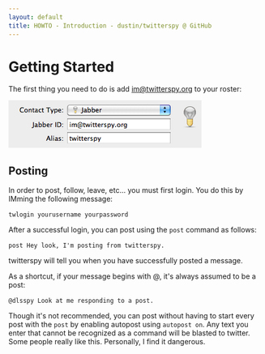 ```yaml
---
layout: default
title: HOWTO - Introduction - dustin/twitterspy @ GitHub
---
```


# Getting Started

The first thing you need to do is add
[im@twitterspy.org](xmpp:im@twitterspy.org) to your roster:

<img alt="im@twitterspy.org" src="images/AddContact.png" />

## Posting

In order to post, follow, leave, etc... you must first login.  You do
this by IMming the following message:

    twlogin yourusername yourpassword

After a successful login, you can post using the `post` command as
follows:

    post Hey look, I'm posting from twitterspy.

twitterspy will tell you when you have successfully posted a message.

As a shortcut, if your message begins with @, it's always assumed to
be a post:

    @dlsspy Look at me responding to a post.

Though it's not recommended, you can post without having to start
every post with the `post` by enabling autopost using `autopost on`.
Any text you enter that cannot be recognized as a command will be
blasted to twitter.  Some people really like this.  Personally, I find
it dangerous.

